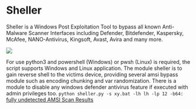 # Sheller

Sheller is a Windows Post Exploitation Tool to bypass all known Anti-Malware Scanner Interfaces including Defender, Bitdefender, Kaspersky, McAfee, NANO-Antivirus, Kingsoft, Avast, Avira and many more.

![](https://user-images.githubusercontent.com/73026669/150165109-71b9f841-3b8e-42bd-a502-5d666244eaaf.png)

For use python3 and powershell (Windows) or pwsh (Linux) is required, the script supports Windows and Linux application.
The module sheller is to gain reverse shell to the victims device, providing several amsi bypass module such as encoding chunking and var randomization.
There is a module to disable any windows defender antivirus feature if executed with admin privileges too.
``
python sheller.py -s xy.bat -lh lh -lp 12 -b64: 
``<a href="https://www.virustotal.com/gui/file/2fc4ec778c03a989fd74fa878617dc22e7efc35e8d906b51af611562d1b0b418?nocache=1">fully undetected AMSI Scan Results</a>

